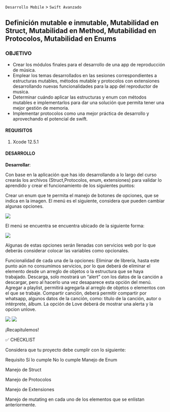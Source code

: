 `Desarrollo Mobile` > `Swift Avanzado`

## Definición mutable e inmutable, Mutabilidad en Struct, Mutabilidad en Method, Mutabilidad en Protocolos, Mutabilidad en Enums


### OBJETIVO

- Crear los módulos finales para el desarrollo de una app de reproducción de música.
- Emplear los temas desarrollados en las sesiones correspondientes a estructuras mutables, métodos mutable y protocolos con extensiones desarrollando nuevas funcionalidades para la app del reproductor de musica. 
- Determinar cuándo aplicar las estructuras y enum con métodos mutables e implementarlos para dar una solución que permita tener una mejor gestión de memoria.
- Implementar protocolos como una mejor práctica de desarrollo y aprovechando el potencial de swift.


#### REQUISITOS

1. Xcode 12.5.1 

#### DESARROLLO

**Desarrollar**:

Con base en la aplicación que has ido desarrollando a lo largo del curso crearás los archivos (Struct,Protocolos, enum, extensiones) para validar lo aprendido y crear el funcionamiento de los siguientes puntos:

Crear un enum que te permita el manejo de botones de opciones, que se indica en la imagen.
El menú es el siguiente, considera que pueden cambiar algunas opciones.

![](https://assets.bedu.org/contents/TECM0010SWAVBN2X_Swift_Avanzado/TECM0010SWAVBN2X_S1_3_1.jpg)

El menú se encuentra se encuentra ubicado de la siguiente forma:

![](https://assets.bedu.org/contents/TECM0010SWAVBN2X_Swift_Avanzado/TECM0010SWAVBN2X_S1_3_2.png)

Algunas de estas opciones serán llenadas con servicios web por lo que deberás considerar colocar las variables como opcionales.

Funcionalidad de cada una de la opciones:
Eliminar de librería, hasta este punto aún no consumimos servicios, por lo que deberá de eliminar el elemento desde un arreglo de objetos o la estructura que se haya trabajado.
Descarga, solo mostrará un “alert” con los datos de la canción a descargar, pero al hacerlo una vez desaparece esta opción del menú.
Agregar a playlist, permitirá agregarla al arreglo de objetos o elementos con el que se trabaje.
Compartir canción, deberá permitir compartir por whatsapp, algunos datos de la canción, como: título de la canción, autor o intérprete, álbum.
La opción de Love deberá de mostrar una alerta y la opcion unlove.

![](https://assets.bedu.org/contents/TECM0010SWAVBN2X_Swift_Avanzado/TECM0010SWAVBN2X_S1_3_3.png)
![](https://assets.bedu.org/contents/TECM0010SWAVBN2X_Swift_Avanzado/TECM0010SWAVBN2X_S1_3_4.png)

¡Recapitulemos!

✅ CHECKLIST 

Considera que tu proyecto debe cumplir con lo siguiente:

Requisito
Sí lo cumple
No lo cumple
Manejo de Enum




Manejo de Struct




Manejo de Protocolos




Manejo de Extensiones 




Manejo de mutating en cada uno de los elementos que se enlistan anteriormente.






